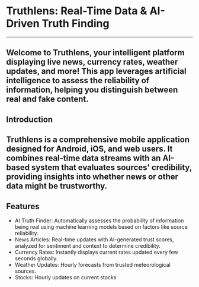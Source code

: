 # Truthlens: Real-Time Data & AI-Driven Truth Finding
---

Welcome to **Truthlens**, your intelligent platform displaying live news, currency rates, weather updates, and more! This app leverages artificial intelligence to assess the reliability of information, helping you distinguish between real and fake content.
---
## Introduction
Truthlens is a comprehensive mobile application designed for Android, iOS, and web users. It combines real-time data streams with an AI-based system that evaluates sources' credibility, providing insights into whether news or other data might be trustworthy.
---
## Features
- AI Truth Finder: Automatically assesses the probability of information being real using machine learning models based on factors like source reliability.
- News Articles: Real-time updates with AI-generated trust scores, analyzed for sentiment and context to determine credibility.
- Currency Rates: Instantly displays current rates updated every few seconds globally.
- Weather Updates: Hourly forecasts from trusted meteorological sources.
- Stocks: Hourly updates on current stocks






